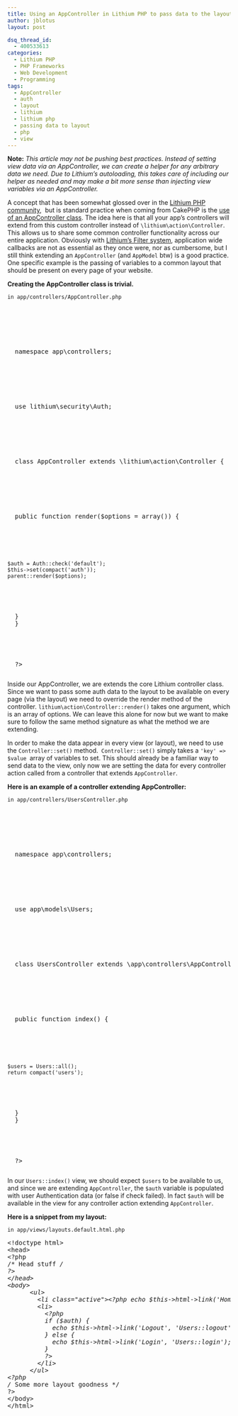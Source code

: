 ```yaml
---
title: Using an AppController in Lithium PHP to pass data to the layout
author: jblotus
layout: post

dsq_thread_id:
  - 400533613
categories:
  - Lithium PHP
  - PHP Frameworks
  - Web Development
  - Programming
tags:
  - AppController
  - auth
  - layout
  - lithium
  - lithium php
  - passing data to layout
  - php
  - view
---
```

**Note:** *This article may not be pushing best practices. Instead of setting view data via an AppController, we can create a helper for any arbitrary data we need. Due to Lithium&#8217;s autoloading, this takes care of including our helper as needed and may make a bit more sense than injecting view variables via an AppController.*

A concept that has been somewhat glossed over in the [Lithium PHP community][1],  but is standard practice when coming from CakePHP is the [use of an AppController class][2]. The idea here is that all your app&#8217;s controllers will extend from this custom controller instead of `\lithium\action\Controller`. This allows us to share some common controller functionality across our entire application. Obviously with [Lithium&#8217;s Filter system][3], application wide callbacks are not as essential as they once were, nor as cumbersome, but I still think extending an `AppController` (and `AppModel` btw) is a good practice. One specific example is the passing of variables to a common layout that should be present on every page of your website.

<!--more-->

**Creating the AppController class is trivial.**

`in app/controllers/AppController.php`

<pre class="brush:php"><?php</p>



<p>
  namespace app\controllers;
</p>



<p>
  use lithium\security\Auth;
</p>



<p>
  class AppController extends \lithium\action\Controller {
</p>



<p>
  public function render($options = array()) {
</p>



<pre><code>$auth = Auth::check('default');
$this-&gt;set(compact('auth'));
parent::render($options);
</code></pre>



<p>
  }
  }
</p>



<p>
  ?></pre>
  Inside our AppController, we are extends the core Lithium controller class. Since we want to pass some auth data to the layout to be available on every page (via the layout) we need to override the render method of the controller. <code>lithium\action\Controller::render()</code> takes one argument, which is an array of options. We can leave this alone for now but we want to make sure to follow the same method signature as what the method we are extending.
</p>



<p>
  In order to make the data appear in every view (or layout), we need to use the <code>Controller::set()</code> method.<code> Controller::set()</code> simply takes a <code>'key' =&gt; $value </code>array of variables to set. This should already be a familiar way to send data to the view, only now we are setting the data for every controller action called from a controller that extends <code>AppController</code>.
</p>



<p>
  <strong>Here is an example of a controller extending AppController:</strong>
</p>



<p>
  <code>in app/controllers/UsersController.php</code>


  <pre class="brush:php"><?php</p>



<p>
  namespace app\controllers;
</p>



<p>
  use app\models\Users;
</p>



<p>
  class UsersController extends \app\controllers\AppController {
</p>



<p>
  public function index() {
</p>



<pre><code>$users = Users::all();
return compact('users');
</code></pre>



<p>
  }
  }
</p>



<p>
  ?></pre>
  In our <code>Users::index()</code> view, we should expect <code>$users</code> to be available to us, and since we are extending <code>AppController</code>, the <code>$auth</code> variable is populated with user Authentication data (or false if check failed). In fact <code>$auth</code> will be available in the view for any controller action extending <code>AppController</code>.
</p>



<p>
  <strong>Here is a snippet from my layout:</strong>
</p>



<p>
  <code>in app/views/layouts.default.html.php</code>


  <pre class="brush:php">&lt;!doctype html&gt;
&lt;head&gt;
&lt;?php
/* Head stuff <em>/
?&gt;
&lt;/head&gt;
&lt;body&gt;
      &lt;ul&gt;
        &lt;li class="active"&gt;&lt;?php echo $this-&gt;html-&gt;link('Home', '/'); ?&gt;&lt;/li&gt;
        &lt;li&gt;
          &lt;?php
          if ($auth) {
            echo $this-&gt;html-&gt;link('Logout', 'Users::logout');
          } else {
            echo $this-&gt;html-&gt;link('Login', 'Users::login');
          }
          ?&gt;
        &lt;/li&gt;
      &lt;/ul&gt;
&lt;?php
/</em> Some more layout goodness */
?&gt;
&lt;/body&gt;
&lt;/html&gt;</pre>
</p>

 [1]: http://union-of-rad.org/ "#li3 Lithium PHP Twitter feed"
 [2]: http://book.cakephp.org/view/957/The-App-Controller "AppController in CakePHP"
 [3]: http://www.jblotus.com/2011/08/27/understanding-filters-in-lithium-php/ "Understand Filters in Lithium PHP"
